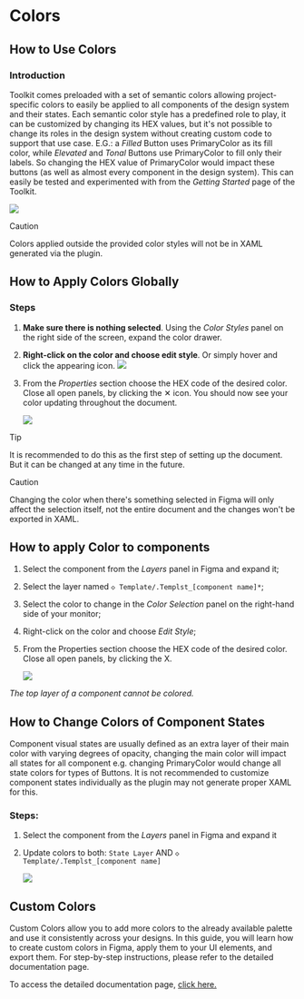 # Colors

## How to Use Colors

### Introduction

Toolkit comes preloaded with a set of semantic colors allowing project-specific colors to easily be applied to all components of the design system and their states. Each semantic color style has a predefined role to play, it can be customized by changing its HEX values, but it's not possible to change its roles in the design system without creating custom code to support that use case. E.G.: a *Filled* Button uses PrimaryColor as its fill color, while *Elevated* and *Tonal* Buttons use PrimaryColor to fill only their labels. So changing the HEX value of PrimaryColor would impact these buttons (as well as almost every component in the design system). This can easily be tested and experimented with from the *Getting Started* page of the Toolkit.

![](assets/colors1.png)

> [!CAUTION]
> Colors applied outside the provided color styles will not be in XAML generated via the plugin.

## How to Apply Colors Globally

### Steps

1. **Make sure there is nothing selected**. Using the *Color Styles* panel on the right side of the screen, expand the color drawer.
2. **Right-click on the color and choose edit style**. Or simply hover and click the appearing icon.
   ![](assets/color-edit.png)
3. From the *Properties* section choose the HEX code of the desired color. Close all open panels, by clicking the ✕ icon. You should now see your color updating throughout the document.

   ![](assets/color-edit-properties.png)

> [!TIP]
> It is recommended to do this as the first step of setting up the document. But it can be changed at any time in the future.

> [!CAUTION]
> Changing the color when there's something selected in Figma will only affect the selection itself, not the entire document and the changes won't be exported in XAML.

## How to apply Color to components

1. Select the component from the *Layers* panel in Figma and expand it;
2. Select the layer named `◇ Template/.Templst_[component name]*`;
3. Select the color to change in the *Color Selection* panel on the right-hand side of your monitor;
4. Right-click on the color and choose *Edit Style*;
5. From the Properties section choose the HEX code of the desired color. Close all open panels, by clicking the X.

   ![](assets/colors-apply.png)

*The top layer of a component cannot be colored.*

## How to Change Colors of Component States

Component visual states are usually defined as an extra layer of their main color with varying degrees of opacity, changing the main color will impact all states for all component e.g. changing PrimaryColor would change all state colors for types of Buttons. It is not recommended to customize component states individually as the plugin may not generate proper XAML for this.

### Steps:

1. Select the component from the *Layers* panel in Figma and expand it
2. Update colors to both: `State Layer` AND `◇ Template/.Templst_[component name]`

   ![](assets/colors-update.png)

## Custom Colors

Custom Colors allow you to add more colors to the already available palette and use it consistently across your designs. In this guide, you will learn how to create custom colors in Figma, apply them to your UI elements, and export them. For step-by-step instructions, please refer to the detailed documentation page.

To access the detailed documentation page, [click here.](../developers/custom-colors.md)

